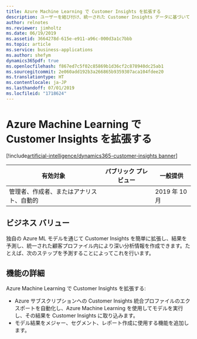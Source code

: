 ```yaml
---
title: Azure Machine Learning で Customer Insights を拡張する
description: ユーザーを結び付け、統一された Customer Insights データに基づいて Azure Machine Learning モデルを実行できるようにします。 
author: relnotes
ms.reviewer: jimholtz
ms.date: 06/19/2019
ms.assetid: 3664278d-615e-e911-a96c-000d3a1c7bbb
ms.topic: article
ms.service: business-applications
ms.author: shefym
dynamics365pdf: true
ms.openlocfilehash: f867ed7c5f02c85869b1d36cf2c878940dc25ab1
ms.sourcegitcommit: 2e060add192b3a266865b9359307aca104fdee20
ms.translationtype: HT
ms.contentlocale: ja-JP
ms.lasthandoff: 07/01/2019
ms.locfileid: "1718624"
---
```

# <a name="extend-customer-insights-with-azure-machine-learning"></a>Azure Machine Learning で Customer Insights を拡張する
[!include[artificial-intelligence/dynamics365-customer-insights banner](../includes/artificial-intelligence/dynamics365-customer-insights.md)]

| 有効対象    |  パブリック プレビュー | 一般提供 | 
| ---------- | ---------- |---------- |
|管理者、作成者、またはアナリスト、自動的|| 2019 年 10 月|


## <a name="business-value"></a>ビジネス バリュー
<!-- bv start -->
独自の Azure ML モデルを通じて Customer Insights を簡単に拡張し、結果を予測し、統一された顧客プロファイル内により深い分析情報を作成できます。たとえば、次のステップを予測することによってこれを行います。 

<!-- bv end -->



## <a name="feature-details"></a>機能の詳細
<!--feature detail start -->
Azure Machine Learning で Customer Insights を拡張する:

- Azure サブスクリプションへの Customer Insights 統合プロファイルのエクスポートを自動化し、Azure Machine Learning を使用してモデルを実行し、その結果を Customer Insights に取り込みます。   
- モデル結果をメジャー、セグメント、レポート作成に使用する機能を追加します。
<!--feature detail end -->










